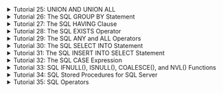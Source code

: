 <details>
  <summary>Tutorial 25: UNION AND UNION ALL</summary>

  #### UNION Syntax 
  ```sql
  SELECT column_name(s) FROM table1
  UNION
  SELECT column_name(s) FROM table2; 
  ```

  ##### Example
  ```sql
  SELECT City FROM Customers
  UNION
  SELECT City FROM Suppliers
  ORDER BY City; 
  ```
  
  #### UNION ALL Syntax 
  ```sql
  SELECT column_name(s) FROM table1
  UNION ALL
  SELECT column_name(s) FROM table2; 
  ```
  ##### Example
  ```sql
  SELECT City FROM Customers
  UNION ALL
  SELECT City FROM Suppliers
  ORDER BY City; 
  ```

</details>

<details> 
<summary> Tutorial 26: The SQL GROUP BY Statement</summary>
  The **GROUP BY** statement groups rows that have the same values into summary rows, like "find the number of customers in each country". 

  The **GROUP BY** statement is often used with aggregate functions (**COUNT()**, **MAX()**, **MIN()**, **SUM()**, **AVG()**) to group the result set by one or more columns. 

  #### GROUP BY Syntax 
  ```sql
  SELECT column_name(s)
  FROM table_name
  WHERE condition
  GROUP BY column_name(s)
  ORDER BY column_name(s); 
  ```

</details>

<details>
  <summary> Tutorial 27: The SQL HAVING Clause</summary>
  The **HAVING** clause was added to SQL because the **WHERE** keyword cannot be used with aggregate functions. 

  #### HAVING Syntax
  ```sql
  SELECT column_name(s)
  FROM table_name
  WHERE condition
  GROUP BY column_name(s)
  HAVING condition
  ORDER BY column_name(s)
  ```

  ##### Example
  ```sql
  SELECT Employees.LastName, COUNT(Orders.OrderID) AS NumberOfOrders
  FROM Orders
  INNER JOIN Employees ON Orders.EmployeeID = Employees.EmployeeID
  WHERE LastName = 'Davolio' OR LastName = 'Fuller'
  GROUP BY LastName
  HAVING COUNT (Orders.OrderID) > 25;
  ```
</details>

<details>
  <summary>Tutorial 28: The SQL EXISTS Operator</summary>

  The **EXISTS** operator is used to test for the existence of any record in a subquery 

  The **EXISTS** operator returns TRUE if the subquery returns one or more records. 

  #### EXISTS Syntax
  ```sql
  SELECT column_name(s)
  FROM table_name
  WHERE EXISTS (SELECT column_name FROM table_name WHERE condition); 
  ```
  ##### Example 
  ```sql
  SELECT SupplierName
  FROM Suppliers
  WHERE EXISTS (SELECT ProductName FROM Products WHERE products.SupplierID = Suppliers.supplierID AND Price = 22); 
  ```

</details>

<details>
  <summary>Tutorial 29: The SQL ANY and ALL Operators</summary>

  The **ANY** and **ALL** operators allow you to perform a comparison between a single coolumn value and a range of other vlaues.

  ### The SQL ANY Operator 
  The **ANY** operator:

- returns a boolean value as a result
- returns TRUE if ANY of the subquery values meet the condition

  **ANY** means that the condition will be true if the operation is true for  any of the values in the range.

  #### ANY Syntax
  ```sql
  SELECT column_name(s)
  FROM table_name
  WHERE column_name operator ANY (SELECT column_name FROM table_name WHERE condition); 
  ```

  **NOTE**: The operator must be a standard comparison operator (=, <>, !=, >, >=, <, or <=).

  #### The SQL ALL Operator
  The **ALL** operator:

- returns a boolean value as a result
- returns TRUE if ALL of the subquery values meet the condition
- is used with **SELECT**, **WHERE**, and **HAVING** statements

  **ALL** means that the condition will be true only if the operation is true for all values in the range.

  #### ALL Syntax with SELECT
  ```sql
  SELECT ALL column_name(s)
  FROM table_name
  WHERE condition;
  ```
  
  #### ALL Syntax with WHERE or HAVING
  ```sql
  SELECT column_name(s)
  FROM table_name
  WHERE column_name operator ALL (SELECT column_name FROM table_name WHERE condition);
  ```
  
  **NOTE**: The operator must be a standard comparison operator (=, <>, !=, >, >=, <, or <=).
  
</details>

<details>
  <summary>Tutorial 30: The SQL SELECT INTO Statement</summary>

  The **SELECT INTO** statement copies data from one table into a new table. 
  
  #### SELECT INTO Syntax
  ```sql
  SELECT * INTO newtable [IN externaldb] FROM oldtable
  WHERE condition; 
  ```

  Copy only some columns into a new table:
  ```sql
  SELECT column1, column2, column3, ...
  INTO newtable [IN externaldb] FROM oldtable
  WHERE condition; 
  ```

</details>

<details>
  <summary> Tutorial 31: The SQL INSERT INTO SELECT Statement</summary>
  The **INSERT INTO SELECT** statement copies data from one table and inserts it into another table. 

  The **INSERT INTO SELECT** statement requires that the data types in source and target tables match. 

  **Note:** The existing records in the target table are unaffected. 

  #### INSERT INTO SELECT Syntax 
  Copy all columns from one table to another table: 
  ```sql
  INSERT INTO table2
  SELECT * FROM table1
  WHERE condition; 
  ```

  Copy only some columns from one table into another table: 
  ```sql
  INSERT INTO table2 (column1, column2, column3, ...)
  FROM table1
  WHERE condition; 
  ```
</details>

<details> 
<summary> Tutorial 32: The SQL CASE Expression</summary>

  The **CASE exression goes through conditions and returns a value when the first condition is met (like an if-then-else statement). So, once a condition is true, it will stop reading and return the result. If no conditions are true, it returns the value in the **ELSE** clause. 

  If there is no **ELSE** part and no conditions are true, it returns NULL.

  #### CASE Syntax
  ```sql
  CASE
    WHEN condition1 THEN result1
    WHEN condition2 THEN result2
    WHEN condition3 THEN resultN
    ELSE result
  END; 
  ```
</details>

<details>
<summary>Tutorial 33: SQL IFNULL(), ISNULL(), COALESCE(), and NVL() Functions</summary>

Look at the following "Products" table: 
| P_Id | ProductName | UnitPrice | UnitsInStock | UnitsOnOrder | 
|------|-------------|-----------|--------------|--------------|
| 1 | Jarlsberg | 10.45 | 16 | 15 | 
| 2 | Mascarpone | 32.56 | 23 | |
| 3 | Gorgonzola | 15.67 | 9 | 20 | 

Suppose that the "UnitsOnOrder" column is optional, and may contain NULL values. 

Look at the following SELECT statement: 

```sql
SELECT ProductName, UnitPrice * (UnitsInStock + UnitsOnOrder)
FROM Products; 
```

In the example above, if any of the "UnitsOnOrder" values are NULL, the result will be NULL.

**MySQL** 
The MySQL **IFNULL()** function lets you return an alternative value if an expression is NULL:

```sql
SELECT ProductName, UnitPrice * (UnitsInStock + IFNULL (UnitsOnOrder, 0))
FROM Products; 
```

or we can use the COALESCE() function, like this: 

```sql
SELECT ProductName, UnitPrice * (UnitsInStock + COALESCE(UnitsOnOrder, 0))
FROM Products; 
```
  
</details>

<details>

  <summary>Tutorial 34: SQL Stored Procedures for SQL Server</summary>

  A stored prodecure is a prepared SQL code that you can save, so the code can be reused over and over again. 

  So if you have an SQL query that you write over and over again, save it as a stored procedure, and then just call it to execute it. 

  You can also pass parameters to a stored procedure, so that the stored procedure can act based on the parameter value(s) that is passed. 

  #### Stored Procedure Syntax 
  ```sql
  CREATRE PROCEDURE procedure_name
  AS sql_statement
  GO; 
  ```

  #### Execute a stored procedure 
  ```sql
  EXEC procedure_name; 
  ```
</details>



<details>
  <summary> Tutorial 35: SQL Operators</summary>

  https://www.w3schools.com/sql/sql_operators.asp
</details>
